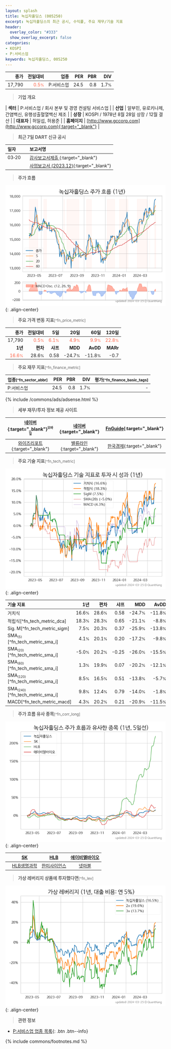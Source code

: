 ```yaml
---
layout: splash
title: 녹십자홀딩스 (005250)
excerpt: 녹십자홀딩스의 최근 공시, 수익률, 주요 재무/기술 지표
header:
  overlay_color: "#333"
  show_overlay_excerpt: false
categories:
- KOSPI
- P:서비스업
keywords: 녹십자홀딩스, 005250
---
```


| **종가** | **전일대비** | **업종** | **PER** | **PBR** | **DIV** |
| -------: | -----------: | -------: | ------: | ------: | ------: |
| 17,790 | <span style="color: tomato">0.5<small>%</small></span> | P:서비스업 | 24.5 | 0.8 | 1.7<small>%</small> |

<!-- more -->


> **기업 개요**<a id="company"></a>

| <span style="white-space:nowrap;">**섹터**</span> | P:서비스업 / 회사 본부 및 경영 컨설팅 서비스업 |
| <span style="white-space:nowrap;">**산업**</span> | 알부민, 유로키나제, 간염백신, 유행성출혈열백신 제조 |
| <span style="white-space:nowrap;">**상장**</span> | KOSPI / 1978년 8월 28일 상장 / 12월 결산 |
| <span style="white-space:nowrap;">**대표자**</span> | 허일섭, 허용준 |
| <span style="white-space:nowrap;">**홈페이지**</span> | [http://www.gccorp.com](http://www.gccorp.com){:target="_blank"} |


> **최근 7일 DART 신규 공시**<a id="dart"></a>

| **일자** |      | **보고서명** |
| :------- | :--- | :----------- |
| 03&#x2011;20 | | [감사보고서제출              ](https://dart.fss.or.kr/dsaf001/main.do?rcpNo=20240320802116){:target="_blank"} |
|  | | [사업보고서 (2023.12)](https://dart.fss.or.kr/dsaf001/main.do?rcpNo=20240320001805){:target="_blank"} |


> **주가 흐름**<a id="price"></a>

![005250](/stock/images/005250.png){: .align-center}


> **주요 가격 변동 지표**<small>[^fn_price_metric]</small>

| **종가** | **전일대비** | **5일** | **20일** | **60일** | **120일** |
| -------: | -----------: | ------: | -------: | -------: | --------: |
| 17,790 | <span style="color: tomato">0.5<small>%</small></span> | <span style="color: tomato">6.1<small>%</small></span> | <span style="color: tomato">4.9<small>%</small></span> | <span style="color: tomato">9.9<small>%</small></span> | <span style="color: tomato">22.8<small>%</small></span> |
| **1년** | **편차** | **샤프** | **MDD** | **AvDD** | **MARr** |
| <span style="color: tomato">16.6<small>%</small></span> | 28.6<small>%</small> | 0.58 | -24.7<small>%</small> | -11.8<small>%</small> | -0.7 |


> **주요 재무 지표**<small>[^fn_finance_metric]</small>

| **업종**<small>[^fn_sector_abbr]</small> | **PER** | **PBR** | **DIV** | **평가**<small>[^fn_finance_basic_tags]</small> |
| :--------------------------------------- | ------: | ------: | ------: | ----------------------------------------------: |
| P:서비스업 | 24.5 | 0.8 | 1.7<small>%</small> | - |



{% include /commons/ads/adsense.html %}

> **세부 재무/투자 정보 제공 사이트**

| [네이버](https://m.stock.naver.com/domestic/stock/005250/finance/summary){:target="_blank"}<sup><small>모바일</small></sup> | [네이버](https://finance.naver.com/item/coinfo.naver?code=005250){:target="_blank"} | [FnGuide](https://comp.fnguide.com/SVO2/ASP/SVD_Invest.asp?gicode=A005250&MenuYn=Y){:target="_blank"} |
| :---: | :---: | :---: |
| [와이즈리포트](https://comp.wisereport.co.kr/company/c1040001.aspx?cmp_cd=005250){:target="_blank"} | [밸류라인](https://www.valueline.co.kr/finance/summary/005250){:target="_blank"} | [한국경제](https://markets.hankyung.com/stock/005250/financial-summary){:target="_blank"} |


> **주요 기술 지표**<small>[^fn_tech_metric]</small>


![005250](/stock/images/005250_tech.png){: .align-center}

| **기술 지표** | **1년** | **편차** | **샤프** | **MDD** | **AvDD** |
| :------------ | ------: | -----------: | -------: | ------: | -------: |
| 거치식 | 16.6<small>%</small> | 28.6<small>%</small> | 0.58 | -24.7<small>%</small> | -11.8<small>%</small> |
| 적립식[^fn_tech_metric_dca] | 18.3<small>%</small> | 28.3<small>%</small> | 0.65 | -21.1<small>%</small> | -8.8<small>%</small> |
| Sig. M[^fn_tech_metric_sigm] | 7.5<small>%</small> | 20.3<small>%</small> | 0.37 | -25.9<small>%</small> | -13.8<small>%</small> |
| SMA<small><sub>(5)</sub></small>[^fn_tech_metric_sma_i] | 4.1<small>%</small> | 20.1<small>%</small> | 0.20 | -17.2<small>%</small> | -9.8<small>%</small> |
| SMA<small><sub>(20)</sub></small>[^fn_tech_metric_sma_i] | -5.0<small>%</small> | 20.2<small>%</small> | -0.25 | -26.0<small>%</small> | -15.5<small>%</small> |
| SMA<small><sub>(60)</sub></small>[^fn_tech_metric_sma_i] | 1.3<small>%</small> | 19.9<small>%</small> | 0.07 | -20.2<small>%</small> | -12.1<small>%</small> |
| SMA<small><sub>(120)</sub></small>[^fn_tech_metric_sma_i] | 8.5<small>%</small> | 16.5<small>%</small> | 0.51 | -13.8<small>%</small> | -5.7<small>%</small> |
| SMA<small><sub>(240)</sub></small>[^fn_tech_metric_sma_i] | 9.8<small>%</small> | 12.4<small>%</small> | 0.79 | -14.0<small>%</small> | -1.8<small>%</small> |
| MACD[^fn_tech_metric_macd] | 4.3<small>%</small> | 20.2<small>%</small> | 0.21 | -20.9<small>%</small> | -11.5<small>%</small> |


> **주가 흐름 유사 종목**<a id="corr"></a><small>[^fn_corr_long]</small>

![005250](/stock/images/005250_corr.png){: .align-center}

|       | [SK](/034730/) | [HLB](/028300/) | [에이비엘바이오](/298380/) |
| :---: | :------------------------------------: | :------------------------------------: | :------------------------------------: |
|       | [HLB생명과학](/067630/) | [한미사이언스](/008930/) | [넷마블](/251270/) |


> **가상 레버리지 상품에 투자했다면**<a id="2x"></a><small>[^fn_lev]</small>

![005250](/stock/images/005250_2x.png){: .align-center}


> **관련 정보**

- [P:서비스업 업종 목록](/stats/sector/kospi_업종_서비스업_종목/){: .btn .btn--info}

{% include commons/footnotes.md %}
